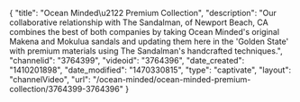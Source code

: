 {
    "title": "Ocean Minded\u2122 Premium Collection",
    "description": "Our collaborative relationship with The Sandalman, of Newport Beach, CA combines the best of both companies by taking Ocean Minded's original Makena and Mokulua sandals and updating them here in the 'Golden State' with premium materials using The Sandalman's handcrafted techniques.",
    "channelid": "3764399",
    "videoid": "3764396",
    "date_created": "1410201898",
    "date_modified": "1470330815",
    "type": "captivate",
    "layout": "channelVideo",
    "url": "\/ocean-minded\/ocean-minded-premium-collection\/3764399-3764396"
}